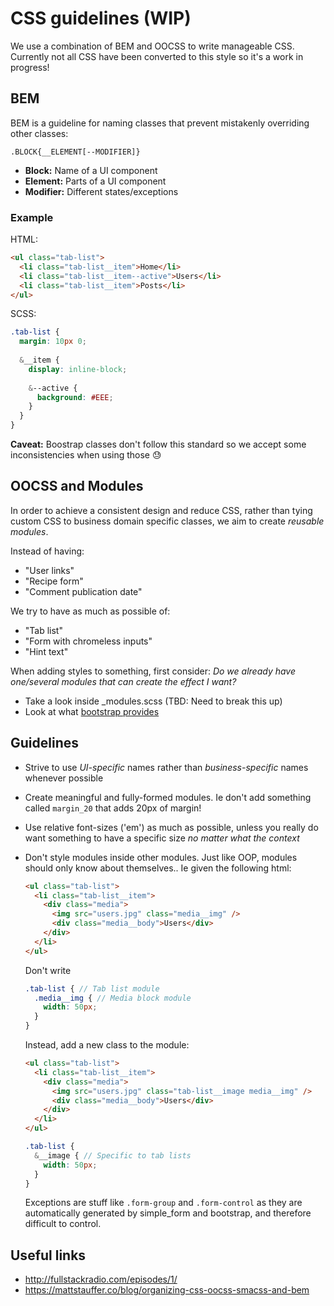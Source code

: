 # CSS guidelines (WIP)

We use a combination of BEM and OOCSS to write manageable CSS.
Currently not all CSS have been converted to this style so it's a work in progress!

## BEM

BEM is a guideline for naming classes that prevent mistakenly overriding other classes:

```
.BLOCK{__ELEMENT[--MODIFIER]}
```

- **Block:** Name of a UI component
- **Element:** Parts of a UI component
- **Modifier:** Different states/exceptions


### Example
HTML:

```html
<ul class="tab-list">
  <li class="tab-list__item">Home</li>
  <li class="tab-list__item--active">Users</li>
  <li class="tab-list__item">Posts</li>
</ul>
```


SCSS:
```scss
.tab-list {
  margin: 10px 0;
  
  &__item {
    display: inline-block;
  
    &--active {
      background: #EEE;
    }
  }
}
```

**Caveat:** Boostrap classes don't follow this standard so we accept some inconsistencies when using those :sweat:


## OOCSS and Modules

In order to achieve a consistent design and reduce CSS, rather than tying custom CSS to business domain specific classes, we aim to create _reusable modules_.

Instead of having:

- "User links"
- "Recipe form"
- "Comment publication date"

We try to have as much as possible of:

- "Tab list"
- "Form with chromeless inputs"
- "Hint text"

When adding styles to something, first consider: _Do we already have one/several modules that can create the effect I want?_
  
- Take a look inside _modules.scss (TBD: Need to break this up)
- Look at what [bootstrap provides](http://getbootstrap.com/css/)

## Guidelines

- Strive to use _UI-specific_ names rather than _business-specific_ names whenever possible
- Create meaningful and fully-formed modules. Ie don't add something called `margin_20` that adds 20px of margin!
- Use relative font-sizes ('em') as much as possible, unless you really do want something to have a specific size _no matter what the context_
- Don't style modules inside other modules. Just like OOP, modules should only know about themselves.. Ie given the following html:

  ```html
  <ul class="tab-list">
    <li class="tab-list__item">
      <div class="media">
        <img src="users.jpg" class="media__img" />
        <div class="media__body">Users</div>
      </div>
    </li>
  </ul>
  ```
  
  Don't write
  
  ```scss
  .tab-list { // Tab list module
    .media__img { // Media block module
      width: 50px;
    }
  }
  ```
  
  Instead, add a new class to the module:
  
  ```html
  <ul class="tab-list">
    <li class="tab-list__item">
      <div class="media">
        <img src="users.jpg" class="tab-list__image media__img" />
        <div class="media__body">Users</div>
      </div>
    </li>
  </ul>
  ```
  
  ```scss
  .tab-list {
    &__image { // Specific to tab lists
      width: 50px;
    }
  }
  ```
  
  Exceptions are stuff like `.form-group` and `.form-control` as they are automatically generated by simple_form and bootstrap, and therefore difficult to control.

## Useful links

- http://fullstackradio.com/episodes/1/
- https://mattstauffer.co/blog/organizing-css-oocss-smacss-and-bem
